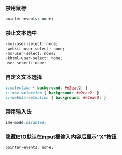 ### 禁用鼠标
``` CSS
pointer-events: none;
```

### 禁止文本选中
``` CSS
-moz-user-select: none;
-webkit-user-select: none;
-ms-user-select: none;
-khtml-user-select: none;
user-select: none;
```

### 自定义文本选择
``` CSS
::selection { background: #e2eae2; }
::-moz-selection { background: #e2eae2; }
::-webkit-selection { background: #e2eae2; }
```

### 禁用输入法
``` CSS
ime-mode:disabled;
```

### 隐藏IE10默认在input框输入内容后显示“X”按钮
``` CSS
pointer-events: none;
```
